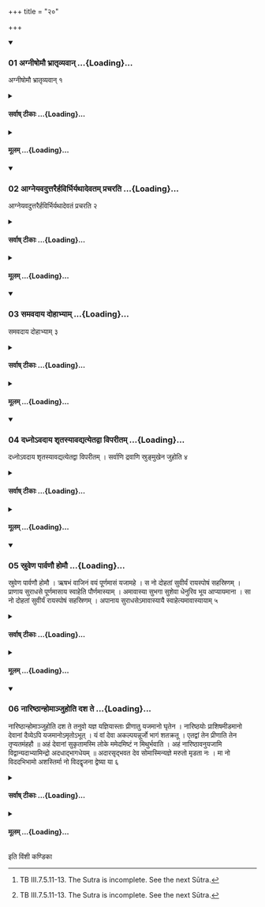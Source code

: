 +++
title = "२०"

+++

<div class="js_include" includetitle="true" newlevelforh1="3" unfilled url="/vedAH_yajuH/taittirIyam/sUtram/ApastambaH/shrautam/vishvAsa-prastutiH/02/20/01_agnIShomau_bhrAtRvyavAn.md">
<details open><summary><h3>01 अग्नीषोमौ भ्रातृव्यवान् ...{Loading}...</h3></summary>

अग्नीषोमौ भ्रातृव्यवान् १
</details>
</div>
<div class="js_include collapsed" newlevelforh1="4" title="सर्वाष् टीकाः" unfilled url="/vedAH_yajuH/taittirIyam/sUtram/ApastambaH/shrautam/sarvASh_TIkAH/02/20/01_agnIShomau_bhrAtRvyavAn.md">
<details><summary><h4>सर्वाष् टीकाः ...{Loading}...</h4></summary>
<details><summary>थिते</summary>

1. One who has enemies (should offer the Upāṁśu-offering) to Agni and Soma.
</details>
</details>
</div>
<div class="js_include collapsed" newlevelforh1="4" title="मूलम्" unfilled url="/vedAH_yajuH/taittirIyam/sUtram/ApastambaH/shrautam/mUlam/02/20/01_agnIShomau_bhrAtRvyavAn.md">
<details><summary><h4>मूलम् ...{Loading}...</h4></summary>

अग्नीषोमौ भ्रातृव्यवान् १
</details>
</div>
<div class="js_include" includetitle="true" newlevelforh1="3" unfilled url="/vedAH_yajuH/taittirIyam/sUtram/ApastambaH/shrautam/vishvAsa-prastutiH/02/20/02_AgneyavaduttarairhavirbhiryathAdevatam_pracharati.md">
<details open><summary><h3>02 आग्नेयवदुत्तरैर्हविर्भिर्यथादेवतम् प्रचरति ...{Loading}...</h3></summary>

आग्नेयवदुत्तरैर्हविर्भिर्यथादेवतं प्रचरति २
</details>
</div>
<div class="js_include collapsed" newlevelforh1="4" title="सर्वाष् टीकाः" unfilled url="/vedAH_yajuH/taittirIyam/sUtram/ApastambaH/shrautam/sarvASh_TIkAH/02/20/02_AgneyavaduttarairhavirbhiryathAdevatam_pracharati.md">
<details><summary><h4>सर्वाष् टीकाः ...{Loading}...</h4></summary>
<details><summary>थिते</summary>

2. (The Adhvaryu) performs the ritual of the further oblations in accordance with the deities (for whom they are in tended) in the same manner as in the case of (the bread in tended for) Agni.
</details>
</details>
</div>
<div class="js_include collapsed" newlevelforh1="4" title="मूलम्" unfilled url="/vedAH_yajuH/taittirIyam/sUtram/ApastambaH/shrautam/mUlam/02/20/02_AgneyavaduttarairhavirbhiryathAdevatam_pracharati.md">
<details><summary><h4>मूलम् ...{Loading}...</h4></summary>

आग्नेयवदुत्तरैर्हविर्भिर्यथादेवतं प्रचरति २
</details>
</div>
<div class="js_include" includetitle="true" newlevelforh1="3" unfilled url="/vedAH_yajuH/taittirIyam/sUtram/ApastambaH/shrautam/vishvAsa-prastutiH/02/20/03_samavadAya_dohAbhyAm.md">
<details open><summary><h3>03 समवदाय दोहाभ्याम् ...{Loading}...</h3></summary>

समवदाय दोहाभ्याम् ३
</details>
</div>
<div class="js_include collapsed" newlevelforh1="4" title="सर्वाष् टीकाः" unfilled url="/vedAH_yajuH/taittirIyam/sUtram/ApastambaH/shrautam/sarvASh_TIkAH/02/20/03_samavadAya_dohAbhyAm.md">
<details><summary><h4>सर्वाष् टीकाः ...{Loading}...</h4></summary>
<details><summary>थिते</summary>

3. Having (first) taken out the portions from the two milks (sour and boiled, he performs the offerings of them).
</details>
</details>
</div>
<div class="js_include collapsed" newlevelforh1="4" title="मूलम्" unfilled url="/vedAH_yajuH/taittirIyam/sUtram/ApastambaH/shrautam/mUlam/02/20/03_samavadAya_dohAbhyAm.md">
<details><summary><h4>मूलम् ...{Loading}...</h4></summary>

समवदाय दोहाभ्याम् ३
</details>
</div>
<div class="js_include" includetitle="true" newlevelforh1="3" unfilled url="/vedAH_yajuH/taittirIyam/sUtram/ApastambaH/shrautam/vishvAsa-prastutiH/02/20/04_dadhno-vadAya_shRtasyAvadyatyetadvA_viparItam.md">
<details open><summary><h3>04 दध्नोऽवदाय शृतस्यावद्यत्येतद्वा विपरीतम् ...{Loading}...</h3></summary>

दध्नोऽवदाय शृतस्यावद्यत्येतद्वा विपरीतम् । सर्वाणि द्रवाणि स्रुङ्मुखेन जुहोति ४
</details>
</div>
<div class="js_include collapsed" newlevelforh1="4" title="सर्वाष् टीकाः" unfilled url="/vedAH_yajuH/taittirIyam/sUtram/ApastambaH/shrautam/sarvASh_TIkAH/02/20/04_dadhno-vadAya_shRtasyAvadyatyetadvA_viparItam.md">
<details><summary><h4>सर्वाष् टीकाः ...{Loading}...</h4></summary>
<details><summary>थिते</summary>

4. Having (first) taken out a portion from the curds, he takes out a portion from the boiled milk; or it is done in the reverse order. He offers all the liquid substances with the mouth of the ladle (viz. Juhū).
</details>
</details>
</div>
<div class="js_include collapsed" newlevelforh1="4" title="मूलम्" unfilled url="/vedAH_yajuH/taittirIyam/sUtram/ApastambaH/shrautam/mUlam/02/20/04_dadhno-vadAya_shRtasyAvadyatyetadvA_viparItam.md">
<details><summary><h4>मूलम् ...{Loading}...</h4></summary>

दध्नोऽवदाय शृतस्यावद्यत्येतद्वा विपरीतम् । सर्वाणि द्रवाणि स्रुङ्मुखेन जुहोति ४
</details>
</div>
<div class="js_include" includetitle="true" newlevelforh1="3" unfilled url="/vedAH_yajuH/taittirIyam/sUtram/ApastambaH/shrautam/vishvAsa-prastutiH/02/20/05_sruveNa_pArvaNau_homau.md">
<details open><summary><h3>05 स्रुवेण पार्वणौ होमौ ...{Loading}...</h3></summary>

स्रुवेण पार्वणौ होमौ । ऋषभं वाजिनं वयं पूर्णमासं यजामहे । स नो दोहतां सुवीर्यं रायस्पोषं सहस्रिणम् । प्राणाय सुराधसे पूर्णमासाय स्वाहेति पौर्णमास्याम् । अमावास्या सुभगा सुशेवा धेनुरिव भूय आप्यायमाना । सा नो दोहतां सुवीर्यं रायस्पोषं सहस्रिणम् । अपानाय सुराधसेऽमावास्यायै स्वाहेत्यमावास्यायाम् ५
</details>
</div>
<div class="js_include collapsed" newlevelforh1="4" title="सर्वाष् टीकाः" unfilled url="/vedAH_yajuH/taittirIyam/sUtram/ApastambaH/shrautam/sarvASh_TIkAH/02/20/05_sruveNa_pArvaNau_homau.md">
<details><summary><h4>सर्वाष् टीकाः ...{Loading}...</h4></summary>
<details><summary>थिते</summary>

5. (He offers) the Pārvaṇa-homas by means of the Sruva (spoon): with r̥ṣabhaṁ vajinaṁ vayam...[^1] on the full-moon day; with amāvāsyā subhagā...[^2] on the new-moon-day.  

[^1-2]: TB III.7.5.13.
</details>
</details>
</div>
<div class="js_include collapsed" newlevelforh1="4" title="मूलम्" unfilled url="/vedAH_yajuH/taittirIyam/sUtram/ApastambaH/shrautam/mUlam/02/20/05_sruveNa_pArvaNau_homau.md">
<details><summary><h4>मूलम् ...{Loading}...</h4></summary>

स्रुवेण पार्वणौ होमौ । ऋषभं वाजिनं वयं पूर्णमासं यजामहे । स नो दोहतां सुवीर्यं रायस्पोषं सहस्रिणम् । प्राणाय सुराधसे पूर्णमासाय स्वाहेति पौर्णमास्याम् । अमावास्या सुभगा सुशेवा धेनुरिव भूय आप्यायमाना । सा नो दोहतां सुवीर्यं रायस्पोषं सहस्रिणम् । अपानाय सुराधसेऽमावास्यायै स्वाहेत्यमावास्यायाम् ५
</details>
</div>
<div class="js_include" includetitle="true" newlevelforh1="3" unfilled url="/vedAH_yajuH/taittirIyam/sUtram/ApastambaH/shrautam/vishvAsa-prastutiH/02/20/06_nAriShThAnhomAnjuhoti_dasha_te.md">
<details open><summary><h3>06 नारिष्ठान्होमाञ्जुहोति दश ते ...{Loading}...</h3></summary>

नारिष्ठान्होमाञ्जुहोति दश ते तनुवो यज्ञ यज्ञियास्ताः प्रीणातु यजमानो घृतेन । नारिष्ठयोः प्राशिषमीडमानो देवानां दैव्येऽपि यजमानोऽमृतोऽभूत् । यं वां देवा अकल्पयन्नूर्जो भागं शतक्रतू । एतद्वां तेन प्रीणाति तेन तृप्यतमंहहौ ॥ अहं देवानां सुकृतामस्मि लोके ममेदमिष्टं न मिथुर्भवाति । अहं नारिष्ठावनुयजामि विद्वान्यदाभ्यामिन्द्रो अदधाद्भागधेयम् ॥ अदारसृद्भवत देव सोमास्मिन्यज्ञे मरुतो मृडता नः । मा नो विददभिभामो अशस्तिर्मा नो विदद्वृजना द्वेष्या या ६
</details>
</div>
<div class="js_include collapsed" newlevelforh1="4" title="सर्वाष् टीकाः" unfilled url="/vedAH_yajuH/taittirIyam/sUtram/ApastambaH/shrautam/sarvASh_TIkAH/02/20/06_nAriShThAnhomAnjuhoti_dasha_te.md">
<details><summary><h4>सर्वाष् टीकाः ...{Loading}...</h4></summary>
<details><summary>थिते</summary>

6. (Then) he offers the Nāriṣṭha-homas. With daśa te tanuvaḥ....[^1]  

[^1]: TB III.7.5.11-13. The Sutra is incomplete. See the next Sūtra.
</details>
</details>
</div>
<div class="js_include collapsed" newlevelforh1="4" title="मूलम्" unfilled url="/vedAH_yajuH/taittirIyam/sUtram/ApastambaH/shrautam/mUlam/02/20/06_nAriShThAnhomAnjuhoti_dasha_te.md">
<details><summary><h4>मूलम् ...{Loading}...</h4></summary>

नारिष्ठान्होमाञ्जुहोति दश ते तनुवो यज्ञ यज्ञियास्ताः प्रीणातु यजमानो घृतेन । नारिष्ठयोः प्राशिषमीडमानो देवानां दैव्येऽपि यजमानोऽमृतोऽभूत् । यं वां देवा अकल्पयन्नूर्जो भागं शतक्रतू । एतद्वां तेन प्रीणाति तेन तृप्यतमंहहौ ॥ अहं देवानां सुकृतामस्मि लोके ममेदमिष्टं न मिथुर्भवाति । अहं नारिष्ठावनुयजामि विद्वान्यदाभ्यामिन्द्रो अदधाद्भागधेयम् ॥ अदारसृद्भवत देव सोमास्मिन्यज्ञे मरुतो मृडता नः । मा नो विददभिभामो अशस्तिर्मा नो विदद्वृजना द्वेष्या या ६
</details>
</div>





  
इति विंशी कण्डिका 
